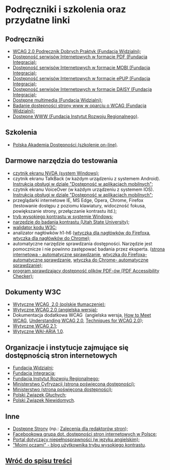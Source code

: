 # Podręczniki i szkolenia oraz przydatne linki

## Podręczniki

- [WCAG 2.0 Podręcznik Dobrych Praktyk (Fundacja Widzialni)](http://widzialni.org/index.php?p=new&idg=mg,5&id=185);
- [Dostępność serwisów Internetowych w formacie PDF (Fundacja Integracja)](http://dostepnestrony.pl/wp-content/uploads/2013/08/Dostepnosc-serwisow-internetowych-Dominik-Paszkiewicz-Jakub-Debski.pdf);
- [Dostępność serwisów Internetowych w formacie MOBI (Fundacja Integracja)](http://dostepnestrony.pl/wp-content/uploads/2013/08/Dostepnosc-serwisow-internetowych-Dominik-Paszkiewicz-Jakub-Debski.mobi);
- [Dostępność serwisów Internetowych w formacie ePUP (Fundacja Integracja)](http://dostepnestrony.pl/wp-content/uploads/2013/08/Dostepnosc-serwisow-internetowych-Dominik-Paszkiewicz-Jakub-Debski.epub);
- [Dostępność serwisów Internetowych w formacie DAISY (Fundacja Integracja)](http://dostepnestrony.pl/pliki/Dostepnosc_serwisow_internetowych.zip);
- [Dostępne multimedia (Fundacja Widzialni)](http://widzialni.org/dostepne-multimedia,new,mg,5,253);
- [Badanie dostępności strony www w oparciu o WCAG (Fundacja Widzialni)](http://widzialni.org/badanie-dostepnosci-strony-www-w-oparciu-o-wcag,new,mg,5,254);
- [Dostępne WWW (Fundacja Instytut Rozwoju Regionalnego)](https://firr.org.pl/wp-content/uploads/2018/04/FIRR_Dostepne_WWW.pdf).

## Szkolenia

- [Polska Akademia Dostępności (szkolenie on-line)](http://platforma.widzialni.org/main.php).

## Darmowe narzędzia do testowania

- [czytnik ekranu NVDA (system Windows)](https://www.nvaccess.org/download/);
- czytnik ekranu TalkBack (w każdym urządzeniu z systemem Android). [Instrukcja obsługi w dziale "Dostępność w aplikacjach mobilnych"](./6_Dostepnosc_w_aplikacjach_mobilnych.md);
- czytnik ekranu VoiceOver (w każdym urządzeniu z systemem IOS). [Instrukcja obsługi w dziale "Dostępność w aplikacjach mobilnych"](./6_Dostepnosc_w_aplikacjach_mobilnych.md);
- przeglądarki internetowe IE, MS Edge, Opera, Chrome, Firefox (testowanie dostępu z poziomu klawiatury, widoczność fokusa, powiększanie strony, przełączanie kontrastu itd.);
- [tryb wysokiego kontrastu w systemie Windows](https://support.microsoft.com/pl-pl/help/4026951/windows-10-turn-high-contrast-mode-on-or-off);
- [narzędzie do badania kontrastu (Utah State University)](https://webaim.org/resources/contrastchecker/);
- [walidator kodu W3C](https://validator.w3.org/);
- analizator nagłówków h1-h6 ([wtyczka dla nagłówków do Firefoxa](https://addons.mozilla.org/pl/firefox/addon/headingsmap/), [wtyczka dla nagłówków do Chrome](https://chrome.google.com/webstore/detail/headingsmap/flbjommegcjonpdmenkdiocclhjacmbi));
- automatyczne narzędzie sprawdzania dostępności. Narzędzie jest pomocznicze i nie powinno zastępować badania przez eksperta. ([strona internetowa - automatyczne sprawdzanie](https://wave.webaim.org/), [wtyczka do Firefoxa- automatyczne sprawdzanie](https://addons.mozilla.org/en-US/firefox/addon/wave-accessibility-tool/), [wtyczka do Chrome- automatyczne sprawdzanie](https://chrome.google.com/webstore/detail/wave-evaluation-tool/jbbplnpkjmmeebjpijfedlgcdilocofh));
- [program sprawdzający dostępność plików PDF-ów (PDF Accessibility Checker)](https://www.access-for-all.ch/en/pdf-lab/pdf-accessibility-checker-pac.html);

## Dokumenty W3C

- [Wytyczne WCAG  2.0 (polskie tłumaczenie)](http://fdc.org.pl/wcag2/);
- [Wytyczne WCAG 2.0 (angielska wersja)](https://www.w3.org/TR/WCAG20/);
- Dokumentacja dodatkowa WCAG  (angielska wersja, [How to Meet WCAG](https://www.w3.org/WAI/WCAG21/quickref/?versions=2.0), [Understanding WCAG 2.0](https://www.w3.org/TR/UNDERSTANDING-WCAG20/), [Techniques for WCAG 2.0](https://www.w3.org/TR/WCAG20-TECHS/));
- [Wytyczne WCAG 2.1](https://www.w3.org/TR/WCAG21/);
- [Wytyczne WAI-ARIA 1.0](https://www.w3.org/TR/wai-aria-1.0/).

## Organizacje i instytucje zajmujące się dostępnością stron internetowych

- [Fundacja Widzialni](http://widzialni.org/);
- [Fundacja Integracja](http://www.integracja.org/);
- [Fundacja Instytut Rozwoju Regionalnego](https://firr.org.pl/);
- [Ministerstwo Cyfryzacji (strona poświęcona dostępności)](https://www.gov.pl/web/dostepnosc-cyfrowa);
- [Ministerstwo (strona poświęcona dostępności)](https://www.funduszeeuropejskie.gov.pl/strony/o-funduszach/fundusze-europejskie-bez-barier/dostepnosc-plus/);
- [Polski Związek Głuchych](https://www.pzg.org.pl/);
- [Polski Związek Niewidomych](http://pzn.org.pl/).

## Inne

- [Dostępne Strony](http://dostepnestrony.pl/) (np.: [Zalecenia dla redaktorów stron](http://dostepnestrony.pl/artykul/25-zalecen-dla-redaktorow-serwisow-internetowych/));
- [Facebookowa grupa dot. dostępności stron internetowych w Polsce](https://www.facebook.com/groups/dostepnosc/);
- [Portal dotyczący niepełnosprawności (w języku angielskim)](https://webaim.org/);
- ["Moimi oczami" - blog użytkownika trybu wysokiego kontrastu](http://www.moimioczami.pl/2012/02/w-krainie-duzego-kontrastu/).

## [Wróć do spisu treści](../README.md)
